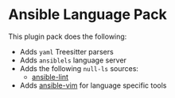 # Ansible Language Pack

This plugin pack does the following:

- Adds `yaml` Treesitter parsers
- Adds `ansiblels` language server
- Adds the following `null-ls` sources:
  - [ansible-lint](https://github.com/ansible/ansible-lint)
- Adds [ansible-vim](https://github.com/pearofducks/ansible-vim) for language specific tools
